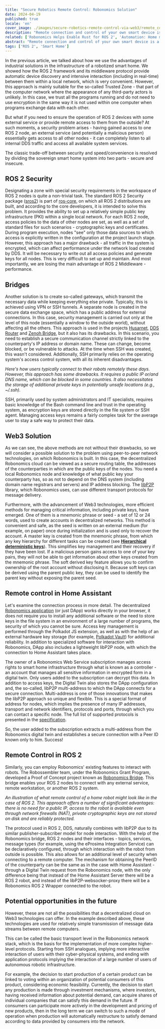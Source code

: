 ```yaml
---
title: "Secure Robotics Remote Control: Robonomics Solution"
date: 2024-04-19
published: true
locale: 'en'
cover_image: ./images/secure-robotics-remote-control-via-web3/remote_control_cover.png
description: "Remote connection and control of your own smart device is a very popular feature among users. However, such a trivial task still causes a lot of difficulties for inexperienced users - from overcoming NAT to security issues. In a new article, we will show how these difficulties can be overcome with the help of Robonomics."
related: ['Robonomics Helps Enable Rust for ROS 2', 'Automation: Home meets Industrial']
abstract: "Remote connection and control of your own smart device is a very popular feature among users. However, such a trivial task still causes a lot of difficulties for inexperienced users - from overcoming NAT to security issues. In a new article, we will show how these difficulties can be overcome with the help of Robonomics."
tags: ['ROS 2', 'Smart Home']
---
```


In the previous article, we talked about how we use the advantages of industrial solutions in the infrastructure of a robotized smart home. We showed how the ROS 2 framework and its middleware protocol provide automatic device discovery and intensive interaction (including in real-time) between them within a local network, which is very convenient. However, this approach is mainly suitable for the so-called Trusted Zone - that part of the computer network where the appearance of any third-party actors is unlikely. In this case, we trust all the programs running and do not need to use encryption in the same way it is not used within one computer when programs exchange data with each other.

But what if you need to ensure the operation of ROS 2 devices with some external service or provide remote access to them from the outside? At such moments, a security problem arises - having gained access to one ROS 2 node, an external service (and potentially a malicious person) essentially gets access to all other nodes - it can completely listen to all internal DDS traffic and access all available system services.

The classic trade-off between security and speed/convenience is resolved by dividing the sovereign smart home system into two parts - secure and insecure.

## ROS 2 Security

Designating a zone with special security requirements in the workspace of ROS 2 nodes is quite a non-trivial task. The standard ROS 2 Security package ([sros2](https://docs.ros.org/en/rolling/Concepts/Intermediate/About-Security.html)) is part of [ros-core](https://ros.org/reps/rep-2001.html#id32), on which all ROS 2 distributions are built, and according to the core developers, it is intended to solve this problem. It provides the ability to set up a relatively simple public key infrastructure (PKI) within a single local network. For each ROS 2 node, access policies to the data of other nodes are set, as well as a set of standard files for such scenarios - cryptographic keys and certificates. During program execution, nodes "see" only those data sources to which access is explicitly written in the configuration at the project launch stage. However, this approach has a major drawback - all traffic in the system is encrypted, which can affect performance under the network load created by DDS. It will be necessary to write out all access policies and generate keys for all nodes. This is very difficult to set up and maintain. And most importantly, we are losing the main advantage of ROS 2 Middleware - performance.

## Bridges

Another solution is to create so-called gateways, which transmit the necessary data while keeping everything else private. Typically, this is achieved using VPN or SSH tunnels. A separate node is created in the secure data exchange space, which has a public address for external connections. In this case, security management is carried out only at the level of this node (essentially a window to the outside world), without affecting all the others. This approach is used in the projects [Husarnet](https://github.com/husarnet/husarnet), [DDS Router](https://github.com/eProsima/DDS-Router) and [Zenoh Bridge](https://github.com/eclipse-zenoh/zenoh-plugin-ros2dds), but it also has its drawbacks. In this scenario, you need to establish a secure communication channel strictly linked to the counterparty's IP address or domain name. These can change, become blocked, or be vulnerable to attacks. At the time when SSH was created, this wasn't considered. Additionally, SSH primarily relies on the operating system's access control system, with all its inherent disadvantages.

<rb-image zoom src="./images/secure-robotics-remote-control-via-web3/remote_control_legacy_approach.png" alt="Classic Remote Control via public IP and SSH/VPN" />

*Here's how users typically connect to their robots remotely these days. However, this approach has some drawbacks. It requires a public IP or/and DNS name, which can be blocked in some countries. It also necessitates the storage of additional private keys in potentially unsafe locations (e.g., ~/.ssh).*

SSH, primarily used by system administrators and IT specialists, requires basic knowledge of the Bash command line and trust in the operating system, as encryption keys are stored directly in the file system or SSH agent. Managing access keys remains a fairly complex task for the average user to stay a safe way to protect their data.

## Web3 Solution

As we can see, the above methods are not without their drawbacks, so we will consider a possible solution to the problem using peer-to-peer network technologies, on which Robonomics is built. In this case, the decentralized Robonomics cloud can be viewed as a secure routing table, the addresses of the counterparties in which are the public keys of the nodes. You need a local Robonomics node and knowledge of what public key your counterparty has, so as not to depend on the DNS system (including domain name registrars and servers) and IP address blocking. The [libP2P](https://libp2p.io/) library, which Robonomics uses, can use different transport protocols for message delivery.

Furthermore, with the advancement of Web3 technologies, more efficient methods for managing critical information, including private keys, have emerged. One of them is a mnemonic phrase or seed - a set of 12 or 24 words, used to create accounts in decentralized networks. This method is convenient and safe, as the seed is written on an external medium (for example, on paper) once during initialization and is used only to recover the account. A master key is created from the mnemonic phrase, from which any key hierarchy for different tasks can be created (see **[Hierarchical deterministic keys](https://docs.substrate.io/reference/command-line-tools/subkey/#hierarchical-deterministic-keys)**). This simplifies key management and their recovery if they have been lost. If a malicious person gains access to one of your key pairs, they will not be able to get information about other keys created from the mnemonic phrase. The soft derived key feature allows you to confirm ownership of the root account without disclosing it. Because soft keys can be derived using the parent public key, they can be used to identify the parent key without exposing the parent seed.

## Remote control in Home Assistant

Let's examine the connection process in more detail. The decentralized [Robonomics application](https://robonomics.app/) (or just DApp) works directly in your browser, it does not require you to install any additional software or the need to store keys in the file system in an environment of a large number of programs, the security of which you cannot be sure. Access key management is performed through the Polkadot JS extension, as well as with the help of an external hardware key storage (for example, [Polkadot Vault](https://wiki.polkadot.network/docs/polkadot-vault)) for additional reliability. In addition to specialized software for interaction with Robonomics, DApp also includes a lightweight libP2P node, with which the connection to Home Assistant takes place.

<rb-image zoom src="./images/secure-robotics-remote-control-via-web3/robonomics_home_assistant_usecase.png" alt="Home Assistant Remote Control" />

The owner of a Robonomics Web Service subscription manages access rights to smart home infrastructure through what is known as a controller - an account that manages all sensitive information in encrypted form in a digital twin. Only users added to the subscription can decrypt this data. In addition to access keys, the Digital Twin also stores the DApp configuration and, the so-called, libP2P multi-address to which the DApp connects for a secure connection. Multi-address is one of those innovations that makes the libP2P approach so unique and flexible. This is a special format of address for nodes, which implies the presence of many IP addresses, transport and network identifiers, protocols and ports, through which you can contact a specific node. The full list of supported protocols is presented in the [specification](https://github.com/multiformats/multiaddr/blob/master/protocols.csv).

So, the user added to the subscription extracts a multi-address from the Robonomics digital twin and establishes a secure connection with a Peer ID known only to him. Success!

## Remote Control in ROS 2

Similarly, you can employ Robonomics' existing features to interact with robots. The Robossembler team, under the Robonomics Grant Program, developed a Proof of Concept project known as [Robonomics Bridge](https://gitlab.com/robossembler/robonomics_bridge). This bridge enables your ROS 2 nodes to connect with any external service, remote workstation, or another ROS 2 system.

<rb-image zoom src="./images/secure-robotics-remote-control-via-web3/robonomics_ros2_usecase.png" alt="ROS 2 Remote Control with Robonomics" />

*An illustration of what remote control of a home robot might look like in the case of ROS 2. This approach offers a number of significant advantages: there is no need for a public IP, access to the robot is available even through network firewalls (NAT), private cryptographic keys are not stored on disk and are reliably protected.*

The protocol used in ROS 2, DDS, naturally combines with libP2P due to its similar publisher-subscriber model for node interaction. With the help of the Robonomics bridge, ROS 2 nodes and their interfaces - topics, services, message types (for example, using the eProsima Integration Service) can be declaratively configured, through which interaction with the robot from outside is possible. This also allows for an additional level of security when connecting to a remote computer. The mechanism for obtaining the PeerID of the counterparty can be the same as in the case with Home Assistant - through a Digital Twin request from the Robonomics node, with the only difference being that instead of the Home Assistant Server there will be a ROS 2 robot, and instead of the libP2P-websocker-proxy there will be a Robonomics ROS 2 Wrapper connected to the robot.

## Potential opportunities in the future

However, these are not all the possibilities that a decentralized cloud on Web3 technologies can offer. In the example described above, these technologies are used for relatively simple transmission of message data streams between remote computers.

This can be called the basic transport level in the Robonomics network stack, which is the basis for the implementation of more complex higher-level protocols. Starting from SSH analogues, implying more interactive interaction of users with their cyber-physical systems, and ending with application protocols implying the interaction of a large number of users of autonomous robotic infrastructure.

For example, the decision to start production of a certain product can be linked to voting within an organization of potential consumers of this product, considering economic feasibility. Currently, the decision to start any production is made through investment mechanisms, where investors, having received information about potential demand, can acquire shares of individual companies that can satisfy this demand in the future. If consumers can participate more actively in the development and pricing of new products, then in the long term we can switch to such a mode of operation when production will automatically restructure to satisfy demand according to data provided by consumers into the network.